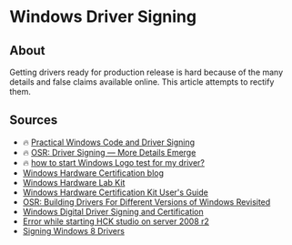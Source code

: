 # Windows Driver Signing

## About

Getting drivers ready for production release is hard because of the many details and false claims available online. This article attempts to rectify them.

## Sources

- 🔥 [Practical Windows Code and Driver Signing](http://www.davidegrayson.com/signing/)
- 🔥 [OSR: Driver Signing — More Details Emerge](https://www.osr.com/blog/2016/06/02/driver-signing-details-emerge/)
- 🔥 [how to start Windows Logo test for my driver?](https://stackoverflow.com/a/32274068)
- [Windows Hardware Certification blog](https://blogs.msdn.microsoft.com/windows_hardware_certification/)
- [Windows Hardware Lab Kit](https://docs.microsoft.com/en-us/windows-hardware/test/hlk/windows-hardware-lab-kit)
- [Windows Hardware Certification Kit User's Guide](<https://docs.microsoft.com/en-us/previous-versions/windows/hardware/hck/jj124227(v%3dvs.85)>)
- [OSR: Building Drivers For Different Versions of Windows Revisited](https://community.osr.com/discussion/282666)
- [Windows Digital Driver Signing and Certification](http://www.jungo.com/st/support/documentation/windriver/12.2.1/wdpci_manual.mhtml/driver_sign.html)
- [Error while starting HCK studio on server 2008 r2](https://stackoverflow.com/questions/22559106/error-while-starting-hck-studio-on-server-2008-r2)
- [Signing Windows 8 Drivers](http://pixcl.com/Signing-Windows-8-Drivers.htm)